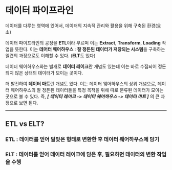 # 데이터 파이프라인
데이터를 다루는 영역에 있어서, 데이터의 지속적 관리와 활용을 위해 구축된 환경(요소)

데이터 파이프라인의 공정을 **ETL**이라 부르며 이는 **Extract**, **Transform**, **Loading** 작업을 뜻한다. 이는 **데어터 웨어하우스** : **잘 정돈된 데이터가 저장되는 시스템**을 구축하는 일련의 과정으로도 이해할 수 있다. (**ELT**도 있다)

 데이터 웨어하우스와는 별개로 **데이터 레이크**란 개념도 있는데 이는 바로 수집되어 정돈되지 않은 상태의 데이터가 모이는 곳이다.

더 발전하여 **데이터 마트**란 개념도 있다. 이는 데이터 웨어하우스의 상위 개념으로, 데이터 웨어하우스의 잘 정돈된 데이터들을 특정 목적을 위해 따로 분류된 데이터가 모이는 곳으로 볼 수 있다.
즉, ***[ 데이터 레이크 -> 데이터 웨어하우스  -> 데이터 마트 ]*** 의 큰 과정으로 보면 된다.

---

## ETL vs ELT?

### ETL : 데이터를 얻어 알맞은 형태로 변환한 후 데이터 웨어하우스에 담기

### ELT : 데이터를 얻어 데이터 레이크에 담은 후, 필요하면 데이터의 변환 작업을 수행
